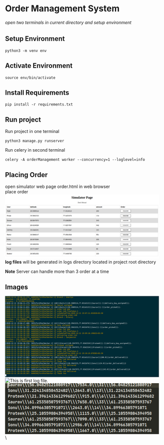 # Order Management System


###### open two terminals in current directory and setup environment
## Setup Environment

```
python3 -m venv env
```
## Activate Environment

```
source env/bin/activate
```
## Install Requirements

```
pip install -r requirements.txt
```
## Run project

Run project in one terminal

```
python3 manage.py runserver
```

Run celery in second terminal

```
celery -A orderManagement worker --concurrency=1 --loglevel=info
```


## Placing Order
open simulator web page order.html in web browser\
place order\
![This is simulator web page.](/images/simulatorWebpage.png "simulator webpage.")
**log files** will be generated in logs directory  located in project root directory


**Note** Server can handle more than 3 order at a time 

## Images
![This is celerey screen.](/images/celery.png "celerey screen.")\
![This is first log file.](/images/fisrtlog.png "first log file.")\
![This is second log file](/images/secondlog.png "second log file.")\


